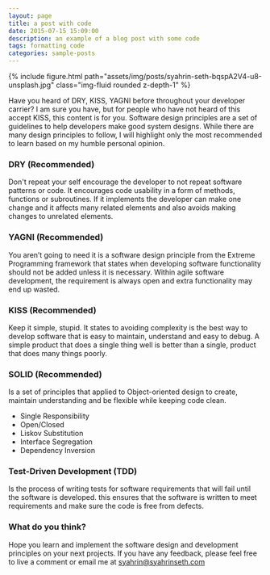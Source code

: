 ```yaml
---
layout: page
title: a post with code
date: 2015-07-15 15:09:00
description: an example of a blog post with some code
tags: formatting code
categories: sample-posts
---
```

<div class="row mt-3">
    <div class="col-sm mt-3 mt-md-0">
        {% include figure.html path="assets/img/posts/syahrin-seth-bqspA2V4-u8-unsplash.jpg" class="img-fluid rounded z-depth-1" %}
    </div>
</div>

Have you heard of DRY, KISS, YAGNI before throughout your developer carrier? I am sure you have, but for people who have not heard of this accept KISS, this content is for you. Software design principles are a set of guidelines to help developers make good system designs. While there are many design principles to follow, I will highlight only the most recommended to learn based on my humble personal opinion.

<h3>DRY (Recommended)</h3>

Don't repeat your self encourage the developer to not repeat software patterns or code. It encourages code usability in a form of methods, functions or subroutines. If it implements the developer can make one change and it affects many related elements and also avoids making changes to unrelated elements.

<h3>YAGNI (Recommended)</h3>

You aren’t going to need it is a software design principle from the Extreme Programming framework that states when developing software functionality should not be added unless it is necessary. Within agile software development, the requirement is always open and extra functionality may end up wasted.

<h3>KISS (Recommended)</h3>

Keep it simple, stupid. It states to avoiding complexity is the best way to develop software that is easy to maintain, understand and easy to debug. A simple product that does a single thing well is better than a single, product that does many things poorly.

<h3>SOLID (Recommended)</h3>

Is a set of principles that applied to Object-oriented design to create, maintain understanding and be flexible while keeping code clean.

- Single Responsibility
- Open/Closed
- Liskov Substitution
- Interface Segregation
- Dependency Inversion

<h3>Test-Driven Development (TDD)</h3>

Is the process of writing tests for software requirements that will fail until the software is developed. this ensures that the software is written to meet requirements and make sure the code is free from defects.

<h3>What do you think?</h3>

Hope you learn and implement the software design and development principles on your next projects. If you have any feedback, please feel free to live a comment or email me at <a href="mailto:syahrin@syahrinseth.com">syahrin@syahrinseth.com</a>
